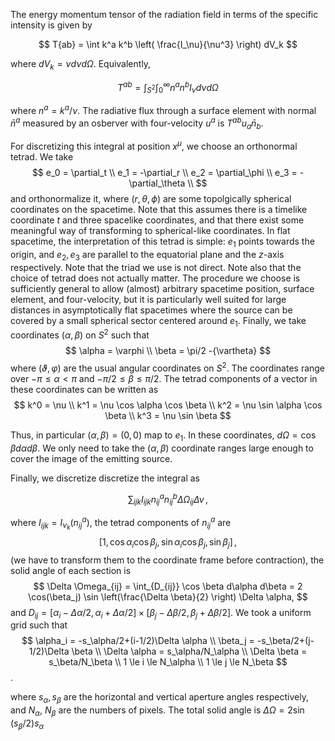 The energy momentum tensor of the radiation field in terms of the specific intensity is given by

$$
T{ab} = \int k^a k^b \left( \frac{I_\nu}{\nu^3} \right) dV_k 
$$

where $dV_k = \nu d\nu d\Omega$. Equivalently,

$$
T^{a b} = \int_{S^2} \int_0^\infty n^a n^b I_\nu d\nu d\Omega 
$$

where $n^a = k^a / \nu$. The radiative flux through a surface element with normal $\bar{n}^a$ measured by an osberver with four-velocity $u^a$ is $T^{a b} u_a \bar{n}_b$.

For discretizing this integral at position $x^\mu$, we choose an orthonormal tetrad. We take
$$
e_0 = \partial_t \\
e_1 = -\partial_r \\
e_2 = \partial_\phi \\
e_3 = -\partial_\theta \\
$$
and orthonormalize it, where $(r,\theta, \phi)$ are some topolgically spherical coordinates on the spacetime.
Note that this assumes there is a timelike coordinate $t$ and three spacelike coordinates, and that there exist some meaningful way of transforming to spherical-like coordinates. In flat spacetime, the interpretation of this tetrad is simple: $e_1$ points towards the origin, and $e_2, e_3$ are parallel to the equatorial plane and the $z$-axis respectively. Note that the triad we use is not direct. Note also that the choice of tetrad does not actually matter. The procedure we choose is sufficiently general to allow (almost) arbitrary spacetime position, surface element, and four-velocity, but it is particularly well suited for large distances in asymptotically flat spacetimes where the source can be covered by a small spherical sector centered around $e_1$.
Finally, we take coordinates $(\alpha, \beta)$ on $S^2$ such that 
$$
\alpha = \varphi \\
\beta = \pi/2 -{\vartheta}
$$
where $(\vartheta, \varphi)$ are the usual angular coordinates on $S^2$. The coordinates range over $-π \le \alpha \lt \pi$ and $-\pi/2 \le \beta \le \pi/2$. The tetrad components of a vector in these coordinates can be written as
$$
k^0 = \nu \\ 
k^1 = \nu \cos \alpha \cos \beta \\
k^2 = \nu \sin \alpha \cos \beta \\
k^3 = \nu \sin \beta 
$$ 

Thus, in particular $(\alpha, \beta) = (0,0)$ map to $e_1$. In these coordinates, $d\Omega = \cos \beta d\alpha d\beta$. We only need to take the $(\alpha, \beta)$ coordinate ranges large enough to cover the image of the emitting source. 

 
Finally, we discretize discretize the integral as

$$
\sum_{i j k} I_{ijk} n^a_{ij} n^b_{ij} \Delta \Omega_{ij} \Delta \nu \, ,    
$$

where $I_{ijk} = I_{\nu_k}(n^a_{ij})$, the tetrad components of $n^a_{ij}$ are 
$$
[1, \cos \alpha_i \cos \beta_j, \sin \alpha_i \cos \beta_j, \sin \beta_j]\, ,
$$
(we have to transform them to the coordinate frame before contraction), the solid angle of each section is
$$
\Delta \Omega_{ij} = \int_{D_{ij}} \cos \beta d\alpha d\beta = 2 \cos(\beta_j) \sin \left(\frac{\Delta \beta}{2} \right) \Delta \alpha,
$$
and $D_{ij} = [\alpha_i-\Delta \alpha/2, \alpha_i+\Delta \alpha/2] \times [\beta_j - \Delta \beta / 2, \beta_j + \Delta \beta /2]$. We took a uniform grid such that 
$$
\alpha_i = -s_\alpha/2+(i-1/2)\Delta \alpha \\ 
\beta_j = -s_\beta/2+(j-1/2)\Delta \beta \\
\Delta \alpha = s_\alpha/N_\alpha \\
\Delta \beta = s_\beta/N_\beta \\
1 \le i \le N_\alpha \\ 
1 \le j \le N_\beta
$$. 

where $s_\alpha, s_\beta$ are the horizontal and vertical aperture angles respectively, and $N_\alpha$, $N_\beta$ are the numbers of pixels. The total solid angle is $\Delta \Omega = 2 \sin(s_\beta/2)s_\alpha$
  